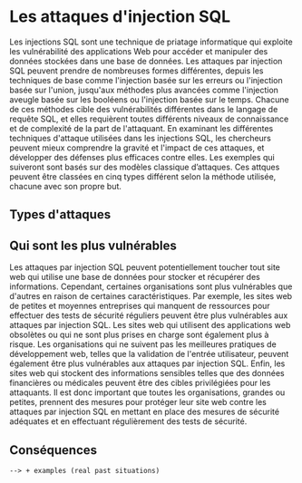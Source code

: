 # Les attaques d'injection SQL

Les injections SQL sont une technique de priatage informatique qui exploite les vulnérabilité des applications Web pour accéder et manipuler des données stockées dans une base de données. Les attaques par injection SQL peuvent prendre de nombreuses formes différentes, depuis les techniques de base comme l'injection basée sur les erreurs ou l'injection basée sur l'union, jusqu'aux méthodes plus avancées comme l'injection aveugle basée sur les booléens ou l'injection basée sur le temps. Chacune de ces méthodes cible des vulnérabilités différentes dans le langage de requête SQL, et elles requièrent toutes différents niveaux de connaissance et de complexité de la part de l'attaquant. En examinant les différentes techniques d'attaque utilisées dans les injections SQL, les chercheurs peuvent mieux comprendre la gravité et l'impact de ces attaques, et développer des défenses plus efficaces contre elles. Les exemples qui suiveront sont basés sur des modèles classique d’attaques. Ces attques peuvent être classées en cinq types différent selon la méthode utilisée, chacune avec son propre but.

## Types d'attaques



## Qui sont les plus vulnérables

Les attaques par injection SQL peuvent potentiellement toucher tout site web qui utilise une base de données pour stocker et récupérer des informations. Cependant, certaines organisations sont plus vulnérables que d'autres en raison de certaines caractéristiques. Par exemple, les sites web de petites et moyennes entreprises qui manquent de ressources pour effectuer des tests de sécurité réguliers peuvent être plus vulnérables aux attaques par injection SQL. Les sites web qui utilisent des applications web obsolètes ou qui ne sont plus prises en charge sont également plus à risque. Les organisations qui ne suivent pas les meilleures pratiques de développement web, telles que la validation de l'entrée utilisateur, peuvent également être plus vulnérables aux attaques par injection SQL. Enfin, les sites web qui stockent des informations sensibles telles que des données financières ou médicales peuvent être des cibles privilégiées pour les attaquants. Il est donc important que toutes les organisations, grandes ou petites, prennent des mesures pour protéger leur site web contre les attaques par injection SQL en mettant en place des mesures de sécurité adéquates et en effectuant régulièrement des tests de sécurité.

## Conséquences

    --> + examples (real past situations) 

